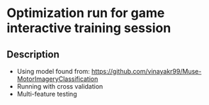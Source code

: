 
# Optimization run for game interactive training session

## Description
- Using model found from: https://github.com/vinayakr99/Muse-MotorImageryClassification
- Running with cross validation
- Multi-feature testing

